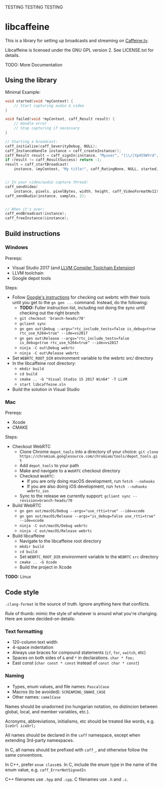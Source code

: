 TESTING TESTING TESTING
# libcaffeine

This is a library for setting up broadcasts and streaming on [Caffeine.tv](https://www.caffeine.tv).

Libcaffeine is licensed under the GNU GPL version 2. See LICENSE.txt for details.

TODO: More Documentation

## Using the library

Minimal Example:

```c
void started(void *myContext) {
    // Start capturing audio & video
}

void failed(void *myContext, caff_Result result) {
    // Handle error
    // Stop capturing if necessary
}

// Starting a broadcast:
caff_initialize(caff_SeverityDebug, NULL);
caff_InstanceHandle instance = caff_createInstance();
caff_Result result = caff_signIn(instance, "Myuser", "|\\/|Yp455WYrd", NULL);
if (result != caff_ResultSuccess) return -1;
result = caff_startBroadcast(
    instance, &myContext, "My title!", caff_RatingNone, NULL, started, failed);


// In your video/audio capture thread:
caff_sendVideo(
    instance, pixels, pixelBytes, width, height, caff_VideoFormatNv12);
caff_sendAudio(instance, samples, 2);


// When it's over:
caff_endBroadcast(instance);
caff_freeInstance(&instance);
```

## Build instructions

### Windows

Prereqs:

* Visual Studio 2017 (and [LLVM Compiler Toolchain Extension](https://marketplace.visualstudio.com/items?itemName=LLVMExtensions.llvm-toolchain))
* LLVM toolchain
* Google depot tools

Steps:

* Follow [Google's instructions](https://webrtc.org/native-code/development/) for checking out webrtc with their tools until you get to the `gn gen ...` command. Instead, do the following:
    * **TODO:** Fuller instruction list, including not doing the sync until checking out the right branch
    * `git checkout 'branch-heads/70'`
    * `gclient sync`
    * `gn gen out\Debug --args="rtc_include_tests=false is_debug=true rtc_use_h264=true" --ide=vs2017`
    * `gn gen out\Release --args="rtc_include_tests=false is_debug=true rtc_use_h264=true" --ide=vs2017`
    * `ninja -C out\Debug webrtc`
    * `ninja -C out\Release webrtc`
* Set `WEBRTC_ROOT_DIR` environment variable to the webrtc src/ directory
* In the libcaffeine root directory:
    * `mkdir build`
    * `cd build`
    * `cmake .. -G "Visual Studio 15 2017 Win64" -T LLVM`
    * `start libcaffeine.sln`
* Build the solution in Visual Studio

### Mac
Prereqs:

* Xcode
* CMAKE

Steps:

* Checkout WebRTC
    * Clone Chrome `depot_tools` into a directory of your choice: `git clone https://chromium.googlesource.com/chromium/tools/depot_tools.git`
    * Add `depot_tools` to your path
    * Make and navigate to a `WebRTC` checkout directory
    * Checkout `WebRTC`:
        * If you are only doing macOS development, run `fetch --nohooks`
        * If you are also doing iOS development, run `fetch --nohooks webrtc_ios`
    * Sync to the release we currently support: `gclient sync --revision=branch-heads/70`
* Build WebRTC
    * `gn gen out/macOS/Debug --args="use_rtti=true" --ide=xcode`
    * `gn gen out/macOS/Release --args="is_debug=false use_rtti=true" --ide=xcode`
    * `ninja -C out/macOS/Debug webrtc`
    * `ninja -C out/macOS/Release webrtc`
* Build libcaffeine
    * Navigate to the libcaffeine root directory
    * `mkdir build`
    * `cd build`
    * Set `WEBRTC_ROOT_DIR` environment variable to the `WEBRTC` `src` directory
    * `cmake .. -G Xcode`
    * Build the project in Xcode

**TODO:** Linux

## Code style

`.clang-format` is the source of truth. Ignore anything here that conflicts.

Rule of thumb: mimic the style of whatever is around what you're changing. Here are some decided-on details:

### Text formatting

* 120-column text width
* 4-space indentation
* Always use braces for compound statements (`if`, `for`, `switch`, etc)
* Spaces on both sides of `&` and `*` in declarations. `char * foo;`
* East const (`char const * const` instead of `const char * const`)

### Naming

* Types, enum values, and file names: `PascalCase`
* Macros (to be avoided): `SCREAMING_SNAKE_CASE`
* Other names: `camelCase`

Names should be unadorned (no hungarian notation, no distincion between global, local, and member variables, etc.).

Acronyms, abbreviations, initialisms, etc should be treated like words, e.g. `IceUrl iceUrl;`

All names should be declared in the `caff` namespace, except when extending 3rd-party namespaces.

In C, all names should be prefixed with `caff_`, and otherwise follow the same conventions.

In C++, prefer `enum class`es. In C, include the enum type in the name of the enum value, e.g. `caff_ErrorNotSignedIn`

C++ filenames use `.hpp` and `.cpp`. C filenames use `.h` and `.c`.
